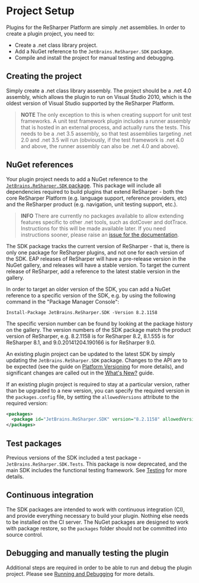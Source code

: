 # Project Setup

Plugins for the ReSharper Platform are simply .net assemblies. In order to create a plugin project, you need to:

* Create a .net class library project.
* Add a NuGet reference to the `JetBrains.ReSharper.SDK` package.
* Compile and install the project for manual testing and debugging.

## Creating the project

Simply create a .net class library assembly. The project should be a .net 4.0 assembly, which allows the plugin to run on Visual Studio 2010, which is the oldest version of Visual Studio supported by the ReSharper Platform.

> **NOTE** The only exception to this is when creating support for unit test frameworks. A unit test framework plugin includes a runner assembly that is hosted in an external process, and actually runs the tests. This needs to be a .net 3.5 assembly, so that test assemblies targeting .net 2.0 and .net 3.5 will run (obviously, if the test framework is .net 4.0 and above, the runner assembly can also be .net 4.0 and above).

## NuGet references

Your plugin project needs to add a NuGet reference to the [`JetBrains.ReSharper.SDK` package](http://www.nuget.org/packages/JetBrains.ReSharper.SDK/). This package will include all dependencies required to build plugins that extend ReSharper - both the core ReSharper Platform (e.g. language support, reference providers, etc) and the ReSharper product (e.g. navigation, unit testing support, etc.).

> **INFO** There are currently no packages available to allow extending features specific to other .net tools, such as dotCover and dotTrace. Instructions for this will be made available later. If you need instructions sooner, please raise an [issue for the documentation](https://github.com/JetBrains/resharper-devguide/issues).

The SDK package tracks the current version of ReSharper - that is, there is only one package for ReSharper plugins, and not one for each version of the SDK. EAP releases of ReSharper will have a pre-release version in the NuGet gallery, and releases will have a stable version. To target the current release of ReSharper, add a reference to the latest stable version in the gallery.

In order to target an older version of the SDK, you can add a NuGet reference to a specific version of the SDK, e.g. by using the following command in the "Package Manager Console":

```
Install-Package JetBrains.ReSharper.SDK -Version 8.2.1158
```

The specific version number can be found by looking at the package history on the gallery. The version numbers of the SDK package match the product version of ReSharper, e.g. 8.2.1158 is for ReSharper 8.2, 8.1.555 is for ReSharper 8.1, and 9.0.20141204.190166 is for ReSharper 9.0.

An existing plugin project can be updated to the latest SDK by simply updating the `JetBrains.ReSharper.SDK` package. Changes to the API are to be expected (see the guide on [Platform Versioning](../Intro/PlatformVersioning.md) for more details), and significant changes are called out in the [What's New?](../Intro/WhatsNew.md) guide.

If an existing plugin project is required to stay at a particular version, rather than be upgraded to a new version, you can specify the required version in the `packages.config` file, by setting the `allowedVersions` attribute to the required version:

```xml
<packages>
  <package id="JetBrains.ReSharper.SDK" version="8.2.1158" allowedVersions="[8.2.1158]" />
</packages>
```

## Test packages

Previous versions of the SDK included a test package - `JetBrains.ReSharper.SDK.Tests`. This package is now deprecated, and the main SDK includes the functional testing framework. See [Testing](Testing.md) for more details.

## Continuous integration

The SDK packages are intended to work with continuous integration (CI), and provide everything necessary to build your plugin. Nothing else needs to be installed on the CI server. The NuGet packages are designed to work with package restore, so the `packages` folder should not be committed into source control.

## Debugging and manually testing the plugin

Additional steps are required in order to be able to run and debug the plugin project. Please see [Running and Debugging](Debugging.md) for more details.
